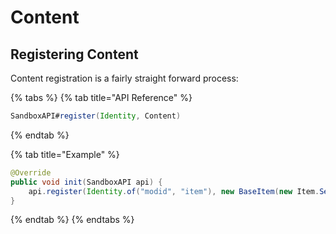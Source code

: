 # Content

## Registering Content

Content registration is a fairly straight forward process:

{% tabs %}
{% tab title="API Reference" %}
```java
SandboxAPI#register(Identity, Content)
```
{% endtab %}

{% tab title="Example" %}
```java
@Override
public void init(SandboxAPI api) {
    api.register(Identity.of("modid", "item"), new BaseItem(new Item.Settings()));
}
```
{% endtab %}
{% endtabs %}



